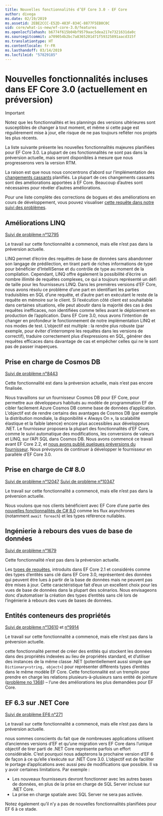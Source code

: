 ```yaml
---
title: Nouvelles fonctionnalités d’EF Core 3.0 - EF Core
author: divega
ms.date: 02/19/2019
ms.assetid: 2EBE2CCC-E52D-483F-834C-8877F5EB0C0C
uid: core/what-is-new/ef-core-3.0/features
ms.openlocfilehash: b6774f615b04bf9579aac5dea217e7321631da0c
ms.sourcegitcommit: a709054b2bc7a8365201d71f59325891aacd315f
ms.translationtype: HT
ms.contentlocale: fr-FR
ms.lasthandoff: 03/14/2019
ms.locfileid: "57829185"
---
```

# <a name="new-features-included-in-ef-core-30-currently-in-preview"></a>Nouvelles fonctionnalités incluses dans EF Core 3.0 (actuellement en préversion)

> [!IMPORTANT]
> Notez que les fonctionnalités et les plannings des versions ultérieures sont susceptibles de changer à tout moment, et même si cette page est régulièrement mise à jour, elle risque de ne pas toujours refléter nos projets les plus récents.

La liste suivante présente les nouvelles fonctionnalités majeures planifiées pour EF Core 3.0.
La plupart de ces fonctionnalités ne sont pas dans la préversion actuelle, mais seront disponibles à mesure que nous progresserons vers la version RTM.

La raison est que nous nous concentrons d’abord sur l’implémentation des [changements cassants](xref:core/what-is-new/ef-core-3.0/breaking-changes) planifiés.
La plupart de ces changements cassants sont des améliorations apportées à EF Core.
Beaucoup d’autres sont nécessaires pour révéler d’autres améliorations. 

Pour une liste complète des corrections de bogues et des améliorations en cours de développement, vous pouvez visualiser [cette requête dans notre suivi des problèmes](https://github.com/aspnet/EntityFrameworkCore/issues?q=is%3Aopen+is%3Aissue+milestone%3A3.0.0+sort%3Areactions-%2B1-desc).

## <a name="linq-improvements"></a>Améliorations LINQ 

[Suivi de problème n°12795](https://github.com/aspnet/EntityFrameworkCore/issues/12795)

Le travail sur cette fonctionnalité a commencé, mais elle n’est pas dans la préversion actuelle.

LINQ permet d’écrire des requêtes de base de données sans abandonner son langage de prédilection, en tirant parti de riches informations de type pour bénéficier d’IntelliSense et du contrôle de type au moment de la compilation.
Cependant, LINQ offre également la possibilité d’écrire un nombre illimité de requêtes complexes, ce qui a toujours représenté un défi de taille pour les fournisseurs LINQ.
Dans les premières versions d’EF Core, nous avons résolu ce problème d’une part en identifiant les parties traduisibles en SQL d’une requête, et d’autre part en exécutant le reste de la requête en mémoire sur le client.
Si l’exécution côté client est souhaitable dans certaines situations, elle peut aboutir dans la majorité des cas à des requêtes inefficaces, non identifiées comme telles avant le déploiement en production de l’application.
Dans EF Core 3.0, nous avons l’intention de changer en profondeur le fonctionnement de notre implémentation LINQ et nos modes de test.
L’objectif est multiple : la rendre plus robuste (par exemple, pour éviter d’interrompre les requêtes dans les versions de correctif), traduire correctement plus d’expressions en SQL, générer des requêtes efficaces dans davantage de cas et empêcher celles qui ne le sont pas de passer inaperçues.

## <a name="cosmos-db-support"></a>Prise en charge de Cosmos DB 

[Suivi de problème n°8443](https://github.com/aspnet/EntityFrameworkCore/issues/8443)

Cette fonctionnalité est dans la préversion actuelle, mais n’est pas encore finalisée. 

Nous travaillons sur un fournisseur Cosmos DB pour EF Core, pour permettre aux développeurs habitués au modèle de programmation EF de cibler facilement Azure Cosmos DB comme base de données d’application.
L’objectif est de rendre certains des avantages de Cosmos DB (par exemple la distribution mondiale, la disponibilité « Always On », la scalabilité élastique et la faible latence) encore plus accessibles aux développeurs .NET.
Le fournisseur proposera la plupart des fonctionnalités d’EF Core, comme le suivi automatique des modifications, les conversions de valeurs et LINQ, sur l’API SQL dans Cosmos DB.
Nous avons commencé ce travail avant EF Core 2.2, et [nous avons publié quelques préversions du fournisseur](https://blogs.msdn.microsoft.com/dotnet/2018/10/17/announcing-entity-framework-core-2-2-preview-3/).
Nous prévoyons de continuer à développer le fournisseur en parallèle d’EF Core 3.0. 

## <a name="c-80-support"></a>Prise en charge de C# 8.0

[Suivi de problème n°12047](https://github.com/aspnet/EntityFrameworkCore/issues/12047)
[Suivi de problème n°10347](https://github.com/aspnet/EntityFrameworkCore/issues/10347)

Le travail sur cette fonctionnalité a commencé, mais elle n’est pas dans la préversion actuelle.

Nous voulons que nos clients bénéficient avec EF Core d’une partie des [nouvelles fonctionnalités de C# 8.0](https://blogs.msdn.microsoft.com/dotnet/2018/11/12/building-c-8-0/) comme les flux asynchrones (notamment `await foreach`) et les types référence nullables.

## <a name="reverse-engineering-of-database-views"></a>Ingénierie à rebours des vues de base de données

[Suivi de problème n°1679](https://github.com/aspnet/EntityFrameworkCore/issues/1679)

Cette fonctionnalité n’est pas dans la préversion actuelle.

Les [types de requêtes](xref:core/modeling/query-types), introduits dans EF Core 2.1 et considérés comme des types d’entités sans clé dans EF Core 3.0, représentent des données qui peuvent être lues à partir de la base de données mais ne peuvent pas être mises à jour.
Cette caractéristique fait d’eux un excellent choix pour les vues de base de données dans la plupart des scénarios. Nous envisageons donc d’automatiser la création des types d’entités sans clé lors de l’ingénierie à rebours des vues de bases de données.

## <a name="property-bag-entities"></a>Entités conteneurs des propriétés 

[Suivi de problème n°13610](https://github.com/aspnet/EntityFrameworkCore/issues/13610) et [n°9914](https://github.com/aspnet/EntityFrameworkCore/issues/9914)

Le travail sur cette fonctionnalité a commencé, mais elle n’est pas dans la préversion actuelle. 

cette fonctionnalité permet de créer des entités qui stockent les données dans des propriétés indexées au lieu de propriétés standard, et d’utiliser des instances de la même classe .NET (potentiellement aussi simple que `Dictionary<string, object>`) pour représenter différents types d’entités dans le même modèle EF Core.
Cette fonctionnalité est un tremplin pour prendre en charge les relations plusieurs-à-plusieurs sans entité de jointure ([problème no 1368](https://github.com/aspnet/EntityFrameworkCore/issues/1368)) – l’une des améliorations les plus demandées pour EF Core.

## <a name="ef-63-on-net-core"></a>EF 6.3 sur .NET Core 

[Suivi de problème EF6 n°271](https://github.com/aspnet/EntityFramework6/issues/271)

Le travail sur cette fonctionnalité a commencé, mais elle n’est pas dans la préversion actuelle. 

nous sommes conscients du fait que de nombreuses applications utilisent d’anciennes versions d’EF et qu’une migration vers EF Core dans l’unique objectif de tirer parti de .NET Core représente parfois un effort considérable.
C’est pourquoi nous adapterons la prochaine version d’EF 6 de façon à ce qu’elle s’exécute sur .NET Core 3.0.
L’objectif est de faciliter le portage d’applications avec aussi peu de modifications que possible.
Il va y avoir certaines limitations. Par exemple :
- Les nouveaux fournisseurs devront fonctionner avec les autres bases de données, en plus de la prise en charge de SQL Server incluse sur .NET Core.
- La prise en charge spatiale avec SQL Server ne sera pas activée.

Notez également qu’il n’y a pas de nouvelles fonctionnalités planifiées pour EF 6 à ce stade.

